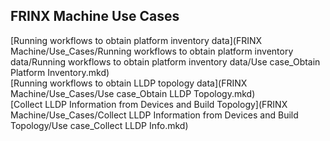 ## FRINX Machine Use Cases
[Running workflows to obtain platform inventory data](FRINX Machine/Use_Cases/Running workflows to obtain platform inventory data/Running workflows to obtain platform inventory data/Use case_Obtain Platform Inventory.mkd)  
[Running workflows to obtain LLDP topology data](FRINX Machine/Use_Cases/Use case_Obtain LLDP Topology.mkd)  
[Collect LLDP Information from Devices and Build Topology](FRINX Machine/Use_Cases/Collect LLDP Information from Devices and Build Topology/Use case_Collect LLDP Info.mkd)  

